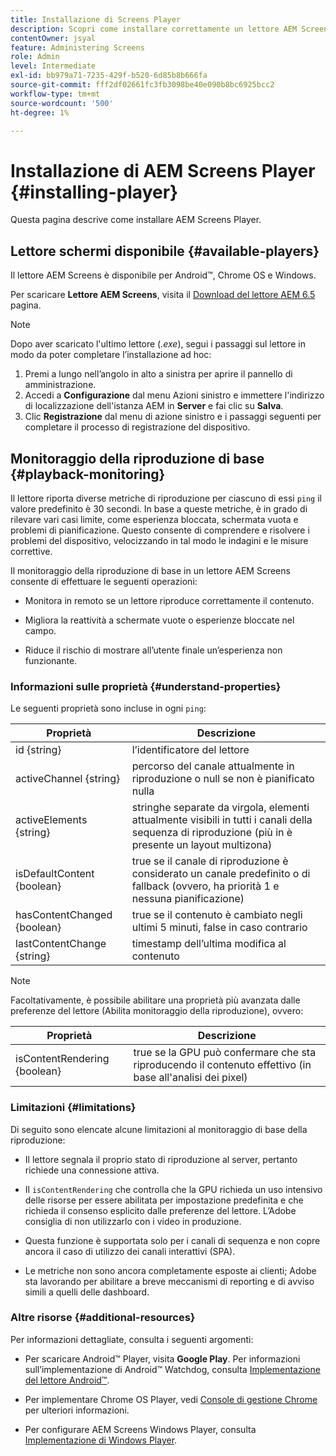 ```yaml
---
title: Installazione di Screens Player
description: Scopri come installare correttamente un lettore AEM Screens.
contentOwner: jsyal
feature: Administering Screens
role: Admin
level: Intermediate
exl-id: bb979a71-7235-429f-b520-6d85b8b666fa
source-git-commit: fff2df02661fc3fb3098be40e090b8bc6925bcc2
workflow-type: tm+mt
source-wordcount: '500'
ht-degree: 1%

---
```


# Installazione di AEM Screens Player {#installing-player}

Questa pagina descrive come installare AEM Screens Player.

## Lettore schermi disponibile {#available-players}

Il lettore AEM Screens è disponibile per Android™, Chrome OS e Windows.

Per scaricare **Lettore AEM Screens**, visita il [Download del lettore AEM 6.5](https://download.macromedia.com/screens/) pagina.

>[!NOTE]
>
>Dopo aver scaricato l&#39;ultimo lettore (*.exe*), segui i passaggi sul lettore in modo da poter completare l’installazione ad hoc:
>
>1. Premi a lungo nell’angolo in alto a sinistra per aprire il pannello di amministrazione.
>1. Accedi a **Configurazione** dal menu Azioni sinistro e immettere l&#39;indirizzo di localizzazione dell&#39;istanza AEM in **Server** e fai clic su **Salva**.
>1. Clic **Registrazione** dal menu di azione sinistro e i passaggi seguenti per completare il processo di registrazione del dispositivo.

## Monitoraggio della riproduzione di base {#playback-monitoring}

Il lettore riporta diverse metriche di riproduzione per ciascuno di essi `ping` il valore predefinito è 30 secondi. In base a queste metriche, è in grado di rilevare vari casi limite, come esperienza bloccata, schermata vuota e problemi di pianificazione. Questo consente di comprendere e risolvere i problemi del dispositivo, velocizzando in tal modo le indagini e le misure correttive.

Il monitoraggio della riproduzione di base in un lettore AEM Screens consente di effettuare le seguenti operazioni:

* Monitora in remoto se un lettore riproduce correttamente il contenuto.

* Migliora la reattività a schermate vuote o esperienze bloccate nel campo.

* Riduce il rischio di mostrare all’utente finale un’esperienza non funzionante.

### Informazioni sulle proprietà {#understand-properties}

Le seguenti proprietà sono incluse in ogni `ping`:

| Proprietà | Descrizione |
|---|---|
| id {string} | l’identificatore del lettore |
| activeChannel {string} | percorso del canale attualmente in riproduzione o null se non è pianificato nulla |
| activeElements {string} | stringhe separate da virgola, elementi attualmente visibili in tutti i canali della sequenza di riproduzione (più in è presente un layout multizona) |
| isDefaultContent {boolean} | true se il canale di riproduzione è considerato un canale predefinito o di fallback (ovvero, ha priorità 1 e nessuna pianificazione) |
| hasContentChanged {boolean} | true se il contenuto è cambiato negli ultimi 5 minuti, false in caso contrario |
| lastContentChange {string} | timestamp dell’ultima modifica al contenuto |

>[!NOTE]
>Facoltativamente, è possibile abilitare una proprietà più avanzata dalle preferenze del lettore (Abilita monitoraggio della riproduzione), ovvero:
>
>| Proprietà | Descrizione |
>|---|---|
>| isContentRendering {boolean} | true se la GPU può confermare che sta riproducendo il contenuto effettivo (in base all&#39;analisi dei pixel) |

### Limitazioni {#limitations}

Di seguito sono elencate alcune limitazioni al monitoraggio di base della riproduzione:

* Il lettore segnala il proprio stato di riproduzione al server, pertanto richiede una connessione attiva.

* Il `isContentRendering` che controlla che la GPU richieda un uso intensivo delle risorse per essere abilitata per impostazione predefinita e che richieda il consenso esplicito dalle preferenze del lettore. L’Adobe consiglia di non utilizzarlo con i video in produzione.

* Questa funzione è supportata solo per i canali di sequenza e non copre ancora il caso di utilizzo dei canali interattivi (SPA).

* Le metriche non sono ancora completamente esposte ai clienti; Adobe sta lavorando per abilitare a breve meccanismi di reporting e di avviso simili a quelli delle dashboard.

### Altre risorse {#additional-resources}

Per informazioni dettagliate, consulta i seguenti argomenti:

* Per scaricare Android™ Player, visita **Google Play**. Per informazioni sull’implementazione di Android™ Watchdog, consulta [Implementazione del lettore Android™](implementing-android-player.md).

* Per implementare Chrome OS Player, vedi [Console di gestione Chrome](implementing-chrome-os-player.md) per ulteriori informazioni.

* Per configurare AEM Screens Windows Player, consulta [Implementazione di Windows Player](implementing-windows-player.md).
